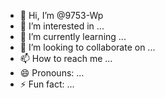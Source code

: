 - 👋 Hi, I’m @9753-Wp
- 👀 I’m interested in ...
- 🌱 I’m currently learning ...
- 💞️ I’m looking to collaborate on ...
- 📫 How to reach me ...
- 😄 Pronouns: ...
- ⚡ Fun fact: ...

<!---
9753-Wp/9753-Wp is a ✨ special ✨ repository because its `README.md` (this file) appears on your GitHub profile.
You can click the Preview link to take a look at your changes.
--->
